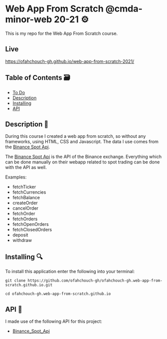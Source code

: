# Web App From Scratch @cmda-minor-web 20-21 ⚙️

This is my repo for the Web App From Scratch course.

## Live
https://ofahchouch-gh.github.io/web-app-from-scratch-2021/

## Table of Contents 🗃
* [To Do](#to-do-)
* [Description](#description-)
* [Installing](#installing-)
* [API](#api-)

## Description 📝
During this course I created a web app from scratch, so without any frameworks, using HTML, CSS and Javascript. The data I use comes from the [Binance Spot Api](https://github.com/binance/binance-spot-api-docs/blob/master/rest-api.md).

The [Binance Spot Api](#api-) is the API of the Binance exchange. Everything which can be done manually on their webapp related to spot trading can be done with the API as well.

Examples:

- fetchTicker
- fetchCurrencies
- fetchBalance
- createOrder
- cancelOrder
- fetchOrder
- fetchOrders
- fetchOpenOrders
- fetchClosedOrders
- deposit
- withdraw

## Installing 🔍
To install this application enter the following into your terminal:
```
git clone https://github.com/ofahchouch-gh/ofahchouch-gh.web-app-from-scratch.github.io.git

cd ofahchouch-gh.web-app-from-scratch.github.io
```

## API 🐒
I made use of the following API for this project:

* [Binance_Spot_Api](https://github.com/binance/binance-spot-api-docs/blob/master/rest-api.md)